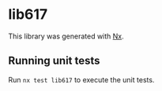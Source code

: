 # lib617

This library was generated with [Nx](https://nx.dev).

## Running unit tests

Run `nx test lib617` to execute the unit tests.
